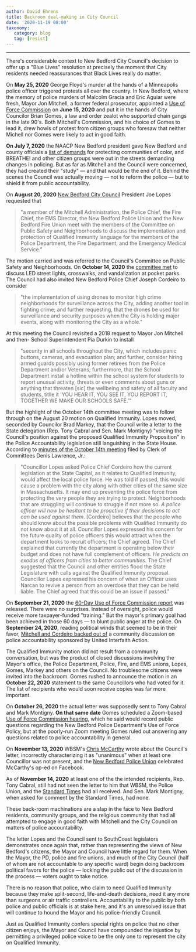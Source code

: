 ```yaml
---
author: David Ehrens
title: Backroom deal-making in City Council
date: '2020-11-19 08:00'
taxonomy:
   category: blog
   tag: [resist]
---
```

---
There's considerable context to New Bedford City Council's decision to offer up a "Blue Lives" resolution at precisely the moment that City residents needed reassurances that Black Lives really do matter.

On **May 25, 2020** George Floyd's murder at the hands of a Minneapolis police officer triggered protests all over the country. In New Bedford, where the memory of police murders of Malcolm Gracia and Eric Aguiar were fresh, Mayor Jon Mitchell, a former federal prosecutor, appointed a [Use of Force Commission](https://www.newbedford-ma.gov/blog/news/mayor-mitchell-appoints-members-of-commission-on-police-use-of-force-policies/) on **June 15, 2020** and put it in the hands of City Councilor Brian Gomes, a law and order zealot who supported chain gangs in the late 90's. Both Mitchell's Commission, and his choice of Gomes to lead it, drew howls of protest from citizen groups who foresaw that neither Michell nor Gomes were likely to act in good faith.

**On July 7, 2020** the NAACP New Bedford president gave New Bedford and county officials a [list of demands](https://naacpnewbedford.org/2020/07/release-070720/) for protecting communities of color, and BREATHE! and other citizen groups were out in the streets demanding changes in policing. But as far as Mitchell and the Council were concerned, they had created their "study" — and that would be the end of it. Behind the scenes the Council was actually moving — not to reform the police — but to shield it from public accountability.

On **August 20, 2020** [New Bedford City Council](https://s3.amazonaws.com/newbedford-ma/wp-content/uploads/sites/15/20201006153016/AUGUST-20-2020-MINUTES-SETUP_.pdf) President Joe Lopes requested that

> "a member of the Mitchell Administration, the Police Chief, the Fire Chief, the EMS Director, the New Bedford Police Union and the New Bedford Fire Union meet with the members of the Committee on Public Safety and Neighborhoods to discuss the implementation and protection of Qualified Immunity language for the members of the Police Department, the Fire Department, and the Emergency Medical Service."

The motion carried and was referred to the Council's Committee on Public Safety and Neighborhoods. On **October 14, 2020** the [committee met](https://s3.amazonaws.com/newbedford-ma/wp-content/uploads/sites/15/20201109112521/Minutes.PublicSafety.10.14.2020.pdf) to discuss LED street lights, crosswalks, and vandalization at pocket parks. The Council had also invited New Bedford Police Chief Joseph Cordeiro to consider

> "the implementation of using drones to monitor high crime neighborhoods for surveillance across the City, adding another tool in fighting crime; and further requesting, that the drones be used for surveillance and security purposes when the City is holding major events, along with monitoring the City as a whole."

At this meeting the Council revisited a 2018 request to Mayor Jon Mitchell and then- School Superintendent Pia Durkin to install

> "security in all schools throughout the City, which includes panic buttons, cameras, and evacuation plan; and further, consider hiring armed guards possibly using former retirees from the Police Department and/or Veterans; furthermore, that the School Department install a hotline within the school system for students to report unusual activity, threats or even comments about guns or anything that threaten \[sic\] the wellbeing and safety of all faculty and students, titlle it 'YOU HEAR IT, YOU SEE IT, YOU REPORT IT, TOGETHER WE MAKE OUR SCHOOLS SAFE.'"

But the highlight of the October 14th committee meeting was to follow through on the August 20 motion on Qualified Immunity. Lopes moved, seconded by Councilor Brad Markey, that the Council write a letter to the State delegation (Rep. Tony Cabral and Sen. Mark Montigny) "voicing the Council's position against the proposed Qualified Immunity Proposition" in the Police Accountability legislation still languishing in the State House. According to [minutes of the October 14th meeting](https://s3.amazonaws.com/newbedford-ma/wp-content/uploads/sites/15/20201109112521/Minutes.PublicSafety.10.14.2020.pdf) filed by Clerk of Committees Denis Lawrence, Jr.:

> "Councillor Lopes asked Police Chief Cordeiro how the current legislation at the State Capital, as it relates to Qualified Immunity, would affect the local police force. He was told if passed, this would cause a problem with the city along with other cities of the same size in Massachusetts. It may end up preventing the police force from protecting the very people they are trying to protect. Neighborhoods that are struggling will continue to struggle if not more so. *A police officer will now be hesitant to be proactive if their decisions to act can be used against them*. \[Cordeiro\] believes that the people who should know about the possible problems with Qualified Immunity do not know about it at all. Councillor Lopes expressed his concern for the future quality of police officers this would attract when the department looks to recruit officers; the Chief agreed. The Chief explained that currently the department is operating below their budget and does not have full complement of officers. *He predicts an exodus of officers from cities to better communities*. The Chief suggested that the Council and other entities flood the State Legislature with calls against the Qualified Immunity proposal. Councillor Lopes expressed his concern of when an Officer uses Narcan to revive a person from an overdose that they can be held liable. The Chief agreed that this could be an issue if passed."

On **September 21, 2020** the [60-Day Use of Force Commission report](https://www.newbedfordpd.com/wp-content/uploads/60-Day-Report.pdf) was released. There were no surprises. Instead of oversight, police would receive more taxpayer-funded "training." But the mayor's primary goal had been achieved in those 60 days — to blunt public anger at the police. On **September 24, 2020**, reading political winds that seemed to be in their favor, [Mitchell and Cordeiro backed out of](https://naacpnewbedford.org/2020/09/new-bedford-no-show/) a community discussion on police accountability sponsored by United Interfaith Action.

The Qualified Immunity motion did not result from a community conversation, but was the product of closed discussions involving the Mayor's office, the Police Department, Police, Fire, and EMS unions, Lopes, Gomes, Markey and others on the Council. No troublesome citizens were invited into the backroom. Gomes rushed to announce the motion in an **October 22, 2020** statement to the same Councillors who had voted for it. The list of recipients who would soon receive copies was far more important.

On **October 26, 2020** the actual letter was supposedly sent to Tony Cabral and Mark Montigny. **On that same date** Gomes scheduled a Zoom-based [Use of Force Commission hearing](https://thescallop.org/2020/09/police-use-of-force-commission-holds-first-open-meeting-public-left-unsatisfied), which he said would record public questions regarding the New Bedford Police Department's Use of Force Policy, but at the poorly-run Zoom meeting Gomes ruled out answering any questions related to police accountability in general.

On **November 13, 2020** WBSM's [Chris McCarthy](https://wbsm.com/new-bedford-city-council-unanimously-backs-the-blue-opinion/) wrote about the Council's letter, incorrectly characterizing it as "unanimous" when at least one Councillor was not present, and the [New Bedford Police Union](https://www.facebook.com/newbedfordpoliceunion/posts/1789043031252213) celebrated McCarthy's op-ed on Facebook.

As of **November 14, 2020** at least one of the the intended recipients, Rep. Tony Cabral, still had not seen the letter to him that WBSM, the Police Union, and the [Standard Times](https://www.southcoasttoday.com/story/news/2020/11/15/new-bedford-city-council-shows-support-qualified-immunity/6271759002/) had all received. And Sen. Mark Montigny, when asked for comment by the Standard Times, had none.

These back-room machinations are a slap in the face to New Bedford residents, community groups, and the religious community that had all attempted to engage in good faith with Mitchell and the City Council on matters of police accountability.

The letter Lopes and the Council sent to SouthCoast legislators demonstrates once again that, rather than representing the views of New Bedford's citizens, the Mayor and Council have little regard for them. When the Mayor, the PD, police and fire unions, and much of the City Council (half of whom are not accountable to any specific ward) begin doing backroom political favors for the police — locking the public out of the discussion in the process — voters ought to take notice.

There is no reason that police, who claim to need Qualified Immunity because they make split-second, life-and-death decisions, need it any more than surgeons or air traffic controllers. Accountability to the public by both police and public officials is at stake here, and it's an unresolved issue that will continue to hound the Mayor and his police-friendly Council.

Just as Qualified Immunity confers special rights on police that no other citizen enjoys, the Mayor and Council have compounded the injustice by permitting a privileged police voice to be the only one to represent the city on Qualified Immunity.
